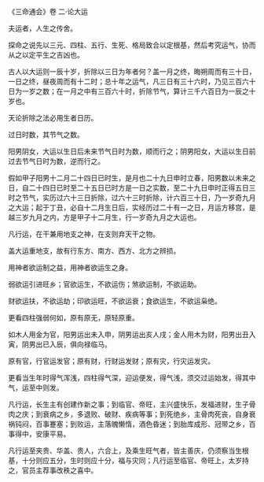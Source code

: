 《三命通会》卷 二·论大运

夫运者，人生之传舍。

探命之说先以三元、四柱、五行、生死、格局致合以定根基，然后考究运气，协而从之以定平生之吉凶也。

古人以大运则一辰十岁，折除以三日为年者何？盖一月之终，晦朔周而有三十日，一日之终，昼夜周而有十二时；总十年之运气，凡三日有三十六时，乃见三百六十日为一岁之数；在一月之中有三百六十时，折除节气，算计三千六百日为一辰之十岁也。

天论折除之法必用生者日历。

过日时数，其节气之数。

阳男阴女，大运以生日后未来节气日时为数，顺而行之；阴男阳女，大运以生日前过去节气日时为数，逆而行之。

假如甲子阳男十二月二十四日已时生，是月也二十九日申时立春，阳男数以未来之日，自二十四日已时至二十五日已时方是一日之实数，至二十九日申时正得五日三时之节气，实历过六十三日折除，过六十三时折除，计六百三十日，乃一岁奇九月之大运；起于丁丑，必自十二月生日后，实经历过二十有一之日，月运方移宫，是越三岁九月之内，方是甲子十二月生，行一岁奇九月之大运也。

凡行运，在干兼用地支之神，在支则弃天干之物。

盖大运重地支，故有行东方、南方、西方、北方之辨损。

用神者欲运制之益，用神者欲运生之身。

弱欲运引进旺乡；官欲运生，不欲运伤；煞欲运制，不欲运助。

财欲运扶，不欲运劫；印欲运旺，不欲运衰；食欲运生，不欲运枭绝。

更看四柱强弱何如，原有原无，原轻原重。

如木人用金为官，阳男运出未入申，阴男运出亥人戌；金人用木为财，阳男出丑入寅，阴男出已入辰，俱向禄临马。

原有官，行官运发官；原有财，行财运发财；原有灾，行灾运发灾。

更看当生年时得气浑浅，四柱得气深，迎运便发，得气浅，须交过运始发，得其中气，运至中则发。

凡行运，长生主有创建作新之事；到临官、帝旺，主兴盛快乐，发福进财，生子骨肉之庆；到衰病之乡，多退败、破财、疾病等事；到死绝乡，主骨肉死丧，自身衰祸钝闷，百事蹇塞；到败运，主落魄懒惰，酒色昏迷；到胎库成形、冠带之乡，百事得中，安康平易。

凡行运至夹贵、华盖、贵人，六合上，及乘生旺气者，皆主善庆，仍须察当生根基，十分则应五分，生时则应十分，福与灾同；凡行运至临官、帝旺上，太岁持之，官员主荐事改秩之喜中。

